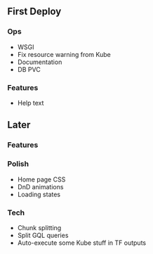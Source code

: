 ## First Deploy

### Ops

- WSGI
- Fix resource warning from Kube
- Documentation
- DB PVC

### Features

- Help text

## Later

### Features

### Polish

- Home page CSS
- DnD animations
- Loading states

### Tech

- Chunk splitting
- Split GQL queries
- Auto-execute some Kube stuff in TF outputs
